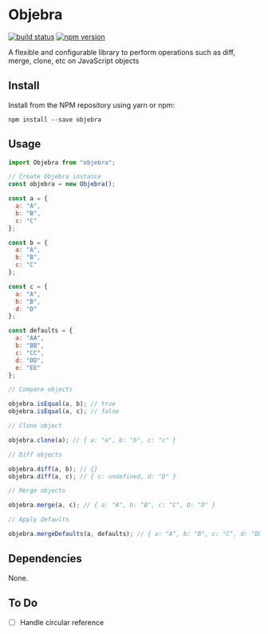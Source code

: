# Objebra

[![build status](https://img.shields.io/travis/m-nasab/objebra)](https://travis-ci.org/m-nasab/objebra) [![npm version](https://img.shields.io/npm/v/objebra)](https://www.npmjs.com/package/objebra)

A flexible and configurable library to perform operations such as diff, merge, clone, etc on JavaScript objects

## Install

Install from the NPM repository using yarn or npm:

```shell
npm install --save objebra
```

## Usage

```js
import Objebra from "objebra";

// Create Objebra instance
const objebra = new Objebra();

const a = {
  a: "A",
  b: "B",
  c: "C"
};

const b = {
  a: "A",
  b: "B",
  c: "C"
};

const c = {
  a: "A",
  b: "B",
  d: "D"
};

const defaults = {
  a: "AA",
  b: "BB",
  c: "CC",
  d: "DD",
  e: "EE"
};

// Compare objects

objebra.isEqual(a, b); // true
objebra.isEqual(a, c); // false

// Clone object

objebra.clone(a); // { a: "a", b: "b", c: "c" }

// Diff objects

objebra.diff(a, b); // {}
objebra.diff(a, c); // { c: undefined, d: "D" }

// Merge objects

objebra.merge(a, c); // { a: "A", b: "B", c: "C", D: "D" }

// Apply defaults

objebra.mergeDefaults(a, defaults); // { a: "A", b: "B", c: "C", d: "DD", e: "EE" }
```

## Dependencies

None.

## To Do

* [ ] Handle circular reference
